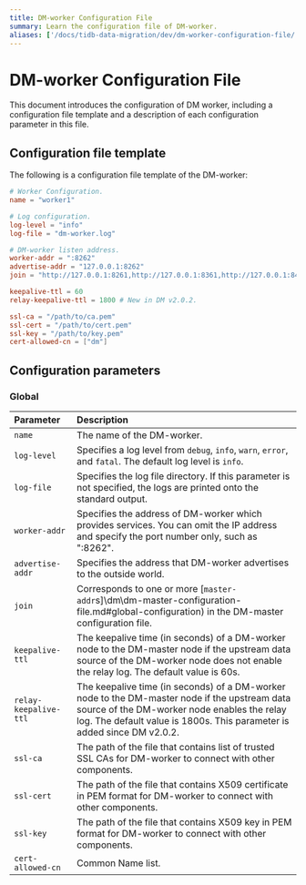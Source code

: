 ```yaml
---
title: DM-worker Configuration File
summary: Learn the configuration file of DM-worker.
aliases: ['/docs/tidb-data-migration/dev/dm-worker-configuration-file/','/docs/tidb-data-migration/dev/dm-worker-configuration-file-full/']
---
```


# DM-worker Configuration File

This document introduces the configuration of DM worker, including a configuration file template and a description of each configuration parameter in this file.

## Configuration file template

The following is a configuration file template of the DM-worker:

```toml
# Worker Configuration.
name = "worker1"

# Log configuration.
log-level = "info"
log-file = "dm-worker.log"

# DM-worker listen address.
worker-addr = ":8262"
advertise-addr = "127.0.0.1:8262"
join = "http://127.0.0.1:8261,http://127.0.0.1:8361,http://127.0.0.1:8461"

keepalive-ttl = 60
relay-keepalive-ttl = 1800 # New in DM v2.0.2.

ssl-ca = "/path/to/ca.pem"
ssl-cert = "/path/to/cert.pem"
ssl-key = "/path/to/key.pem"
cert-allowed-cn = ["dm"]
```

## Configuration parameters

### Global

| Parameter        | Description                           |
| :------------ | :--------------------------------------- |
| `name` | The name of the DM-worker. |
| `log-level` | Specifies a log level from `debug`, `info`, `warn`, `error`, and `fatal`. The default log level is `info`. |
| `log-file` | Specifies the log file directory. If this parameter is not specified, the logs are printed onto the standard output. |
| `worker-addr` | Specifies the address of DM-worker which provides services. You can omit the IP address and specify the port number only, such as ":8262". |
| `advertise-addr` | Specifies the address that DM-worker advertises to the outside world. |
| `join` | Corresponds to one or more [`master-addr`s]\dm\dm-master-configuration-file.md#global-configuration) in the DM-master configuration file. |
| `keepalive-ttl` | The keepalive time (in seconds) of a DM-worker node to the DM-master node if the upstream data source of the DM-worker node does not enable the relay log. The default value is 60s.|
| `relay-keepalive-ttl` | The keepalive time (in seconds) of a DM-worker node to the DM-master node if the upstream data source of the DM-worker node enables the relay log. The default value is 1800s. This parameter is added since DM v2.0.2.|
| `ssl-ca` | The path of the file that contains list of trusted SSL CAs for DM-worker to connect with other components. |
| `ssl-cert` | The path of the file that contains X509 certificate in PEM format for DM-worker to connect with other components. |
| `ssl-key` | The path of the file that contains X509 key in PEM format for DM-worker to connect with other components. |
| `cert-allowed-cn` | Common Name list. |

